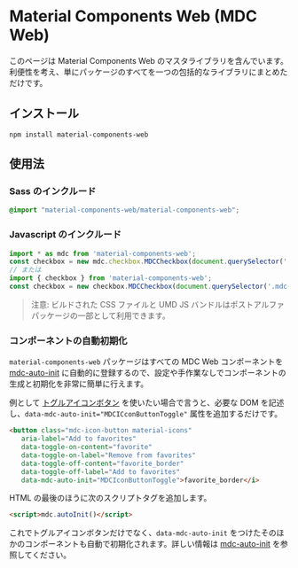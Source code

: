 # Material Components Web (MDC Web)

このページは Material Components Web のマスタライブラリを含んでいます。利便性を考え、単にパッケージのすべてを一つの包括的なライブラリにまとめただけです。

## インストール

```
npm install material-components-web
```

## 使用法

### Sass のインクルード

```scss
@import "material-components-web/material-components-web";
```

### Javascript のインクルード

```js
import * as mdc from 'material-components-web';
const checkbox = new mdc.checkbox.MDCCheckbox(document.querySelector('.mdc-checkbox'));
// または
import { checkbox } from 'material-components-web';
const checkbox = new checkbox.MDCCheckbox(document.querySelector('.mdc-checkbox'));
```

> 注意: ビルドされた CSS ファイルと UMD JS バンドルはポストアルファパッケージの一部として利用できます。

### コンポーネントの自動初期化

`material-components-web` パッケージはすべての MDC Web コンポーネントを [mdc-auto-init](../mdc-auto-init) に自動的に登録するので、設定や手作業なしでコンポーネントの生成と初期化を非常に簡単に行えます。

例として  [トグルアイコンボタン](../mdc-icon-button) を使いたい場合で言うと、必要な DOM を記述し、`data-mdc-auto-init="MDCICconButtonToggle"` 属性を追加するだけです。

```html
<button class="mdc-icon-button material-icons" 
   aria-label="Add to favorites"
   data-toggle-on-content="favorite"
   data-toggle-on-label="Remove from favorites"
   data-toggle-off-content="favorite_border"
   data-toggle-off-label="Add to favorites"
   data-mdc-auto-init="MDCIconButtonToggle">favorite_border</i>
```

HTML の最後のほうに次のスクリプトタグを追加します。

```html
<script>mdc.autoInit()</script>
```

これでトグルアイコンボタンだけでなく、`data-mdc-auto-init` をつけたそのほかのコンポーネントも自動で初期化されます。詳しい情報は [mdc-auto-init](../mdc-auto-init) を参照してください。
